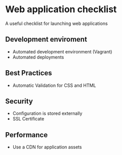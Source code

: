 # Web application checklist

A useful checklist for launching web applications

## Development enviroment

+ Automated development environment (Vagrant)
+ Automated deployments

## Best Practices

+ Automatic Validation for CSS and HTML

## Security

+ Configuration is stored externally
+ SSL Certificate

## Performance

+ Use a CDN for application assets
